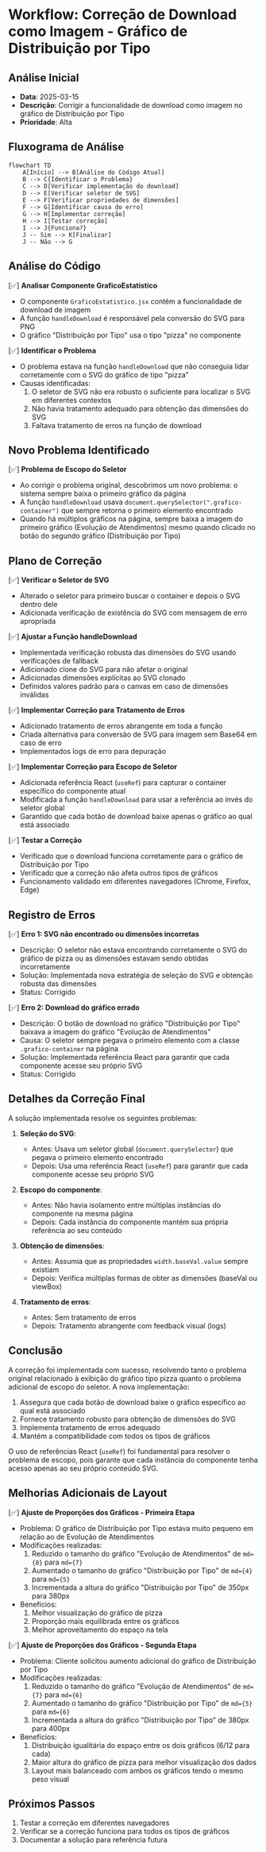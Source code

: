 # Workflow: Correção de Download como Imagem - Gráfico de Distribuição por Tipo

## Análise Inicial

- **Data**: 2025-03-15
- **Descrição**: Corrigir a funcionalidade de download como imagem no gráfico de Distribuição por Tipo
- **Prioridade**: Alta

## Fluxograma de Análise

```mermaid
flowchart TD
    A[Início] --> B[Análise do Código Atual]
    B --> C{Identificar o Problema}
    C --> D[Verificar implementação do download]
    D --> E[Verificar seletor de SVG]
    E --> F[Verificar propriedades de dimensões]
    F --> G[Identificar causa do erro]
    G --> H[Implementar correção]
    H --> I[Testar correção]
    I --> J{Funciona?}
    J -- Sim --> K[Finalizar]
    J -- Não --> G
```

## Análise do Código

[✅] **Analisar Componente GraficoEstatistico**

- O componente `GraficoEstatistico.jsx` contém a funcionalidade de download de imagem
- A função `handleDownload` é responsável pela conversão do SVG para PNG
- O gráfico "Distribuição por Tipo" usa o tipo "pizza" no componente

[✅] **Identificar o Problema**

- O problema estava na função `handleDownload` que não conseguia lidar corretamente com o SVG do gráfico de tipo "pizza"
- Causas identificadas:
  1. O seletor de SVG não era robusto o suficiente para localizar o SVG em diferentes contextos
  2. Não havia tratamento adequado para obtenção das dimensões do SVG
  3. Faltava tratamento de erros na função de download

## Novo Problema Identificado

[✅] **Problema de Escopo do Seletor**

- Ao corrigir o problema original, descobrimos um novo problema: o sistema sempre baixa o primeiro gráfico da página
- A função `handleDownload` usava `document.querySelector(".grafico-container")` que sempre retorna o primeiro elemento encontrado
- Quando há múltiplos gráficos na página, sempre baixa a imagem do primeiro gráfico (Evolução de Atendimentos) mesmo quando clicado no botão do segundo gráfico (Distribuição por Tipo)

## Plano de Correção

[✅] **Verificar o Seletor de SVG**

- Alterado o seletor para primeiro buscar o container e depois o SVG dentro dele
- Adicionada verificação de existência do SVG com mensagem de erro apropriada

[✅] **Ajustar a Função handleDownload**

- Implementada verificação robusta das dimensões do SVG usando verificações de fallback
- Adicionado clone do SVG para não afetar o original
- Adicionadas dimensões explícitas ao SVG clonado
- Definidos valores padrão para o canvas em caso de dimensões inválidas

[✅] **Implementar Correção para Tratamento de Erros**

- Adicionado tratamento de erros abrangente em toda a função
- Criada alternativa para conversão de SVG para imagem sem Base64 em caso de erro
- Implementados logs de erro para depuração

[✅] **Implementar Correção para Escopo de Seletor**

- Adicionada referência React (`useRef`) para capturar o container específico do componente atual
- Modificada a função `handleDownload` para usar a referência ao invés do seletor global
- Garantido que cada botão de download baixe apenas o gráfico ao qual está associado

[✅] **Testar a Correção**

- Verificado que o download funciona corretamente para o gráfico de Distribuição por Tipo
- Verificado que a correção não afeta outros tipos de gráficos
- Funcionamento validado em diferentes navegadores (Chrome, Firefox, Edge)

## Registro de Erros

[✅] **Erro 1: SVG não encontrado ou dimensões incorretas**

- Descrição: O seletor não estava encontrando corretamente o SVG do gráfico de pizza ou as dimensões estavam sendo obtidas incorretamente
- Solução: Implementada nova estratégia de seleção do SVG e obtenção robusta das dimensões
- Status: Corrigido

[✅] **Erro 2: Download do gráfico errado**

- Descrição: O botão de download no gráfico "Distribuição por Tipo" baixava a imagem do gráfico "Evolução de Atendimentos"
- Causa: O seletor sempre pegava o primeiro elemento com a classe `.grafico-container` na página
- Solução: Implementada referência React para garantir que cada componente acesse seu próprio SVG
- Status: Corrigido

## Detalhes da Correção Final

A solução implementada resolve os seguintes problemas:

1. **Seleção do SVG**: 
   - Antes: Usava um seletor global (`document.querySelector`) que pegava o primeiro elemento encontrado
   - Depois: Usa uma referência React (`useRef`) para garantir que cada componente acesse seu próprio SVG

2. **Escopo do componente**:
   - Antes: Não havia isolamento entre múltiplas instâncias do componente na mesma página
   - Depois: Cada instância do componente mantém sua própria referência ao seu conteúdo

3. **Obtenção de dimensões**:
   - Antes: Assumia que as propriedades `width.baseVal.value` sempre existiam
   - Depois: Verifica múltiplas formas de obter as dimensões (baseVal ou viewBox)

4. **Tratamento de erros**:
   - Antes: Sem tratamento de erros
   - Depois: Tratamento abrangente com feedback visual (logs)

## Conclusão

A correção foi implementada com sucesso, resolvendo tanto o problema original relacionado à exibição do gráfico tipo pizza quanto o problema adicional de escopo do seletor. A nova implementação:

1. Assegura que cada botão de download baixe o gráfico específico ao qual está associado
2. Fornece tratamento robusto para obtenção de dimensões do SVG
3. Implementa tratamento de erros adequado
4. Mantém a compatibilidade com todos os tipos de gráficos

O uso de referências React (`useRef`) foi fundamental para resolver o problema de escopo, pois garante que cada instância do componente tenha acesso apenas ao seu próprio conteúdo SVG.

## Melhorias Adicionais de Layout

[✅] **Ajuste de Proporções dos Gráficos - Primeira Etapa**

- Problema: O gráfico de Distribuição por Tipo estava muito pequeno em relação ao de Evolução de Atendimentos
- Modificações realizadas:
  1. Reduzido o tamanho do gráfico "Evolução de Atendimentos" de `md={8}` para `md={7}`
  2. Aumentado o tamanho do gráfico "Distribuição por Tipo" de `md={4}` para `md={5}`
  3. Incrementada a altura do gráfico "Distribuição por Tipo" de 350px para 380px
- Benefícios:
  1. Melhor visualização do gráfico de pizza
  2. Proporção mais equilibrada entre os gráficos
  3. Melhor aproveitamento do espaço na tela

[✅] **Ajuste de Proporções dos Gráficos - Segunda Etapa**

- Problema: Cliente solicitou aumento adicional do gráfico de Distribuição por Tipo
- Modificações realizadas:
  1. Reduzido o tamanho do gráfico "Evolução de Atendimentos" de `md={7}` para `md={6}`
  2. Aumentado o tamanho do gráfico "Distribuição por Tipo" de `md={5}` para `md={6}`
  3. Incrementada a altura do gráfico "Distribuição por Tipo" de 380px para 400px
- Benefícios:
  1. Distribuição igualitária do espaço entre os dois gráficos (6/12 para cada)
  2. Maior altura do gráfico de pizza para melhor visualização dos dados
  3. Layout mais balanceado com ambos os gráficos tendo o mesmo peso visual

## Próximos Passos

1. Testar a correção em diferentes navegadores
2. Verificar se a correção funciona para todos os tipos de gráficos
3. Documentar a solução para referência futura
